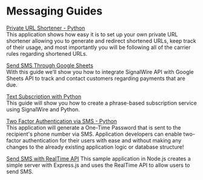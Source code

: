 # Messaging Guides

[Private URL Shortener - Python](./Private-URL-Shortener-Python)  
This application shows how easy it is to set up your own private URL shortener allowing you to generate and redirect shortened URLs, keep track of their usage, and most importantly you will be following all of the carrier rules regarding shortened URLs.

[Send SMS Through Google Sheets](./Send-SMS-Through-Google-Sheets)  
With this guide we’ll show you how to integrate SignalWire API with Google Sheets API to track and contact customers regarding payments that are due.

[Text Subscription with Python](./Text%20Subscription%20with%20Python)  
This guide will show you how to create a phrase-based subscription service using SignalWire and Python.

[Two Factor Authentication via SMS - Python](./Two%20Factor%20Authentication%20via%20SMS%20-%20Python)  
This application will generate a One-Time Password that is sent to the recipient's phone number via SMS. Application developers can enable two-factor authentication for their users with ease and without making any changes to the already existing application logic or database structure!

[Send SMS with RealTime API](./Send%20SMS%20with%20RealTime%20API)
This sample application in Node.js creates a simple server with Express.js and uses the RealTime API to allow users to send SMS.
